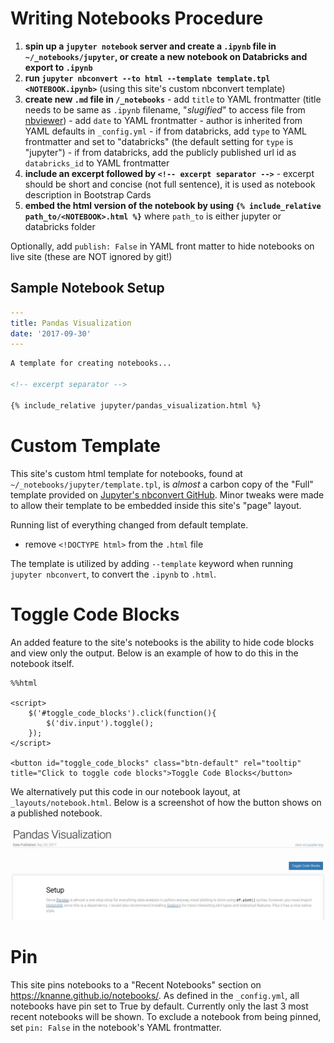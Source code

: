 # Writing Notebooks Procedure

  1. **spin up a `jupyter notebook` server and create a `.ipynb` file in `~/_notebooks/jupyter`, or create a new notebook on Databricks and export to `.ipynb`**
  2. **run `jupyter nbconvert --to html --template template.tpl <NOTEBOOK.ipynb>`** (using this site's custom nbconvert template)
  3. **create new `.md` file in `/_notebooks`**
    - add `title` to YAML frontmatter (title needs to be same as `.ipynb` filename, "*slugified*" to access file from [nbviewer](nbviewer.jupyter.org))
    - add `date` to YAML frontmatter
    - author is inherited from YAML defaults in `_config.yml`
    - if from databricks, add `type` to YAML frontmatter and set to "databricks" (the default setting for `type` is "jupyter")
    - if from databricks, add the publicly published url id as `databricks_id` to YAML frontmatter
  4. **include an excerpt followed by `<!-- excerpt separator -->`**
    - excerpt should be short and concise (not full sentence), it is used as notebook description in Bootstrap Cards
  5. **embed the html version of the notebook by using `{% include_relative path_to/<NOTEBOOK>.html %}`** where `path_to` is either jupyter or databricks folder

Optionally, add `publish: False` in YAML front matter to hide notebooks on live site (these are NOT ignored by git!)  

## Sample Notebook Setup

```yaml
---
title: Pandas Visualization
date: '2017-09-30'
---
```

```html
A template for creating notebooks...

<!-- excerpt separator -->

{% include_relative jupyter/pandas_visualization.html %}
```

# Custom Template

This site's custom html template for notebooks, found at `~/_notebooks/jupyter/template.tpl`, is *almost* a carbon copy of the "Full" template provided on [Jupyter's nbconvert GitHub](https://github.com/jupyter/nbconvert/blob/master/nbconvert/templates/html/full.tpl). Minor tweaks were made to allow their template to be embedded inside this site's "page" layout.

Running list of everything changed from default template.
  - remove `<!DOCTYPE html>` from the `.html` file

The template is utilized by adding `--template` keyword when running `jupyter nbconvert`, to convert the `.ipynb` to `.html`.  

# Toggle Code Blocks

An added feature to the site's notebooks is the ability to hide code blocks and view only the output. Below is an example of how to do this in the notebook itself.  

```
%%html

<script>
    $('#toggle_code_blocks').click(function(){
        $('div.input').toggle();
    });
</script>

<button id="toggle_code_blocks" class="btn-default" rel="tooltip" title="Click to toggle code blocks">Toggle Code Blocks</button>
```
We alternatively put this code in our notebook layout, at `_layouts/notebook.html`. Below is a screenshot of how the button shows on a published notebook.  

![toggle_code_blocks](../assets/img/notebooks_toggle_code_blocks.jpg)

# Pin

This site pins notebooks to a "Recent Notebooks" section on https://knanne.github.io/notebooks/. As defined in the `_config.yml`, all notebooks have pin set to True by default. Currently only the last 3 most recent notebooks will be shown. To exclude a notebook from being pinned, set `pin: False` in the notebook's YAML frontmatter.   
